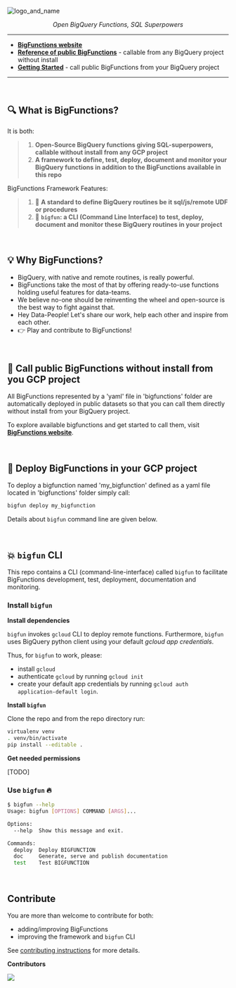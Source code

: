 
![logo_and_name](https://user-images.githubusercontent.com/111615732/186508787-6af04ed0-4750-4c49-926a-eacfd4a3dfbb.png)
<p align="center">
    <em>Open BigQuery Functions, SQL Superpowers</em>
</p>

---

- **<a href="https://unytics.github.io/bigfunctions/" target="_blank">BigFunctions website</a>**
- **<a href="https://unytics.github.io/bigfunctions/reference/" target="_blank">Reference of public BigFunctions</a>** - callable from any BigQuery project without install
- **<a href="https://unytics.io/bigfunctions/getting_started/" target="_blank">Getting Started</a>** - call public BigFunctions from your BigQuery project

---

<br>

## 🔍️ What is BigFunctions?

It is both:

> 1. **Open-Source BigQuery functions giving SQL-superpowers, callable without install from any GCP project**
> 2. **A framework to define, test, deploy, document and monitor your BigQuery functions in addition to the BigFunctions available in this repo**

BigFunctions Framework Features:

> 1. 💚 **A standard to define BigQuery routines be it sql/js/remote UDF or procedures**
> 2. 💚 **`bigfun`: a CLI (Command Line Interface) to test, deploy, document and monitor these BigQuery routines in your project**


<br>


## 💡 Why BigFunctions?

- BigQuery, with native and remote routines, is really powerful.
- BigFunctions take the most of that by offering ready-to-use functions holding useful features for data-teams.
- We believe no-one should be reinventing the wheel and open-source is the best way to fight against that.
- Hey Data-People! Let's share our work, help each other and inspire from each other.
- 👉 Play and contribute to BigFunctions!

<br>

## 👀 Call public BigFunctions without install from you GCP project

All BigFunctions represented by a 'yaml' file in 'bigfunctions' folder are automatically deployed in public datasets so that you can call them directly without install from your BigQuery project. 

To explore available bigfunctions and get started to call them, visit **<a href="https://unytics.github.io/bigfunctions/" target="_blank">BigFunctions website</a>**.

<br>


## 🚀 Deploy BigFunctions in your GCP project

To deploy a bigfunction named 'my_bigfunction' defined as a yaml file located in 'bigfunctions' folder simply call:

``` sh
bigfun deploy my_bigfunction
```

Details about `bigfun` command line are given below.

<br>


## 💥 `bigfun` CLI

This repo contains a CLI (command-line-interface) called `bigfun` to facilitate BigFunctions development, test, deployment, documentation and monitoring.

### Install `bigfun`

**Install dependencies**

`bigfun` invokes `gcloud` CLI to deploy remote functions. Furthermore, `bigfun` uses BigQuery python client using your default *gcloud app credentials*.

Thus, for `bigfun` to work, please:

- install `gcloud`
- authenticate `gcloud` by running `gcloud init`
- create your default app credentials by running `gcloud auth application-default login`.

**Install `bigfun`**

Clone the repo and from the repo directory run:

``` sh
virtualenv venv
. venv/bin/activate
pip install --editable .
```

**Get needed permissions**

[TODO]


### Use `bigfun` 🔥

``` sh
$ bigfun --help
Usage: bigfun [OPTIONS] COMMAND [ARGS]...

Options:
  --help  Show this message and exit.

Commands:
  deploy  Deploy BIGFUNCTION
  doc     Generate, serve and publish documentation
  test    Test BIGFUNCTION
```

<br>

## Contribute

You are more than welcome to contribute for both:

- adding/improving BigFunctions
- improving the framework and `bigfun` CLI

See [contributing instructions](https://github.com/unytics/bigfunctions/blob/main/CONTRIBUTING.md) for more details.

**Contributors**

<a href="https://github.com/unytics/bigfunctions/graphs/contributors">
  <img src="https://contrib.rocks/image?repo=unytics/bigfunctions" />
</a>
